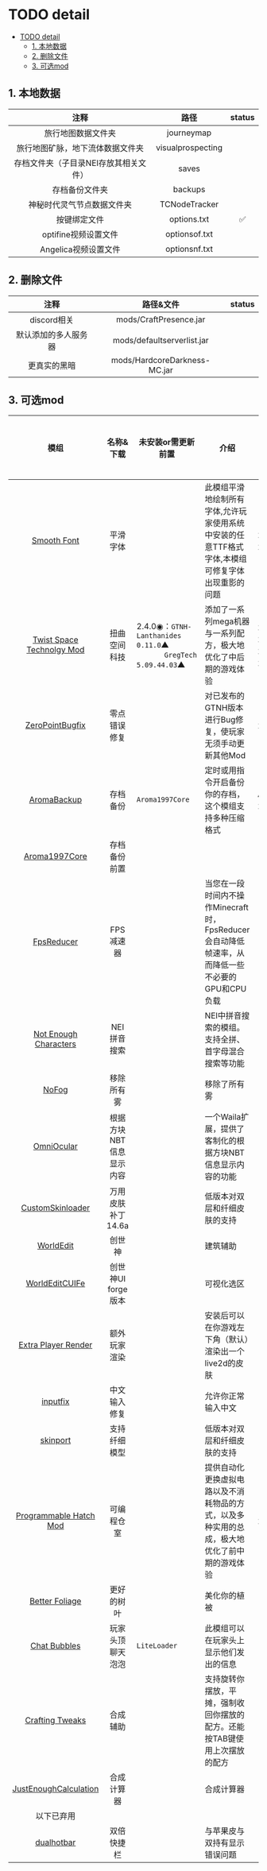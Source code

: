# TODO detail
- [TODO detail](#todo-detail)
  - [1. 本地数据](#1-本地数据)
  - [2. 删除文件](#2-删除文件)
  - [3. 可选mod](#3-可选mod)


## 1. 本地数据
|                 注释                  |       路径        | status |
| :-----------------------------------: | :---------------: | :----: |
|          旅行地图数据文件夹           |    journeymap     |        |
|   旅行地图矿脉，地下流体数据文件夹    | visualprospecting |        |
| 存档文件夹（子目录NEI存放其相关文件） |       saves       |        |
|            存档备份文件夹             |      backups      |        |
|      神秘时代灵气节点数据文件夹       |   TCNodeTracker   |        |
|             按键绑定文件              |    options.txt    |   ✅    |
|         optifine视频设置文件          |   optionsof.txt   |        |
|         Angelica视频设置文件          |   optionsnf.txt   |        |
## 2. 删除文件
|         注释         |          路径&文件           | status |
| :------------------: | :--------------------------: | :----: |
|     discord相关      |    mods/CraftPresence.jar    |        |
| 默认添加的多人服务器 |  mods/defaultserverlist.jar  |        |
|     更真实的黑暗     | mods/HardcoreDarkness-MC.jar |        |
## 3. 可选mod
<style>
    p {
        white-space:nowrap;
    }
</style>
|                                         模组                                          |        名称&下载        | 未安装or需更新 前置                                                                 | 介绍                                                                                            | 冲突&版本要求                                                                                                                                                                                          | 服务器需求 |
| :-----------------------------------------------------------------------------------: | :---------------------: | ----------------------------------------------------------------------------------- | ----------------------------------------------------------------------------------------------- | ------------------------------------------------------------------------------------------------------------------------------------------------------------------------------------------------------ | ---------- |
|                  [Smooth Font](https://www.mcmod.cn/class/1086.html)                  |        平滑字体         |                                                                                     | 此模组平滑地绘制所有字体,允许玩家使用系统中安装的任意TTF格式字体,本模组可修复字体出现重影的问题 | <p>2.6.0▲：配置文件```config/angelica-modules.cfg```中修改为```enableFontRenderer=false```<br/>2.5.1▼：配置文件```config/fastcraft.ini```$~~~~~~~~~~~$中修改为```enableFontRendererTweaks=false```</p> |            |
|          [Twist Space Technolgy Mod](https://www.mcmod.cn/class/12969.html)           |      扭曲空间科技       | <p>2.4.0◉：`GTNH-Lanthanides 0.11.0`▲<br/>$~~~~~~~~~~~~~$`GregTech 5.09.44.03`▲</p> | 添加了一系列mega机器与一系列配方，极大地优化了中后期的游戏体验                                  | <p>2.6.1▲：模组版本`0.5.0`▲<br/>2.6.0◉：模组版本`0.4.30`◉<br/>2.5.1◉：模组版本`0.4.30`◉<br/>2.4.0◉：模组版本`0.3.7`◉</p>                                                                               | 需装       |
|          [ZeroPointBugfix](https://github.com/wohaopa/ZeroPointServerBugfix)          |      零点错误修复       |                                                                                     | 对已发布的GTNH版本进行Bug修复，使玩家无须手动更新其他Mod                                        | <p>2.6.1◉：冲突`InputFix` `Raw Mouse Input`</p>                                                                                                                                                        | 需装       |
|                  [AromaBackup](https://www.mcmod.cn/class/1140.html)                  |        存档备份         | <p>`Aroma1997Core`</p>                                                              | 定时或用指令开启备份你的存档，这个模组支持多种压缩格式                                          | <p>ALL◉：警告`FTB Utilities`功能重合<br/>2.6.0▲：警告`server utilities`功能重合</p>                                                                                                                    | 需装       |
|                 [Aroma1997Core](https://www.mcmod.cn/class/919.html)                  |      存档备份前置       |                                                                                     |                                                                                                 |                                                                                                                                                                                                        | 需装       |
|                  [FpsReducer](https://www.mcmod.cn/class/1815.html)                   |        FPS减速器        |                                                                                     | 当您在一段时间内不操作Minecraft时，FpsReducer会自动降低帧速率，从而降低一些不必要的GPU和CPU负载 |                                                                                                                                                                                                        |            |
|             [Not Enough Characters](https://www.mcmod.cn/class/2198.html)             |      NEI 拼音搜索       |                                                                                     | NEI中拼音搜索的模组。支持全拼、首字母混合搜索等功能                                             |                                                                                                                                                                                                        |            |
|                     [NoFog](https://www.mcmod.cn/class/1820.html)                     |       移除所有雾        |                                                                                     | 移除了所有雾                                                                                    |                                                                                                                                                                                                        |            |
|                  [OmniOcular](https://www.mcmod.cn/class/1016.html)                   | 根据方块NBT信息显示内容 |                                                                                     | 一个Waila扩展，提供了客制化的根据方块NBT信息显示内容的功能                                      |                                                                                                                                                                                                        | 需装       |
|                [CustomSkinloader](https://www.mcmod.cn/class/883.html)                |    万用皮肤补丁14.6a    |                                                                                     | 低版本对双层和纤细皮肤的支持                                                                    |                                                                                                                                                                                                        |            |
|                   [WorldEdit](https://www.mcmod.cn/class/609.html)                    |         创世神          |                                                                                     | 建筑辅助                                                                                        |                                                                                                                                                                                                        | 需装       |
|                 [WorldEditCUIFe](https://www.mcmod.cn/class/612.html)                 |   创世神UI forge版本    |                                                                                     | 可视化选区                                                                                      |                                                                                                                                                                                                        |            |
|              [Extra Player Render](https://www.mcmod.cn/class/3123.html)              |      额外玩家渲染       |                                                                                     | 安装后可以在你游戏左下角（默认）渲染出一个live2d的皮肤                                          |                                                                                                                                                                                                        |            |
|                    [inputfix](https://www.mcmod.cn/class/43.html)                     |      中文输入修复       |                                                                                     | 允许你正常输入中文                                                                              |                                                                                                                                                                                                        |            |
|                   [skinport](https://www.mcmod.cn/class/2700.html)                    |      支持纤细模型       |                                                                                     | 低版本对双层和纤细皮肤的支持                                                                    |                                                                                                                                                                                                        |            |
| [Programmable Hatch Mod](https://github.com/reobf/Programmable-Hatches-Mod/releases)  |       可编程仓室        |                                                                                     | 提供自动化更换虚拟电路以及不消耗物品的方式，以及多种实用的总成，极大地优化了前中期的游戏体验    | <p>2.6.1◉，2.6.0◉，2.5.1◉</p>                                                                                                                                                                          | 需装       |
|                [Better Foliage](https://www.mcmod.cn/class/1128.html)                 |       更好的树叶        |                                                                                     | 美化你的植被                                                                                    |                                                                                                                                                                                                        |            |
|                  [Chat Bubbles](https://www.mcmod.cn/class/976.html)                  |    玩家头顶聊天泡泡     | <p>`LiteLoader`</p>                                                                 | 此模组可以在玩家头上显示他们发出的信息                                                          |                                                                                                                                                                                                        |            |
|                [Crafting Tweaks](https://www.mcmod.cn/class/1501.html)                |        合成辅助         |                                                                                     | 支持旋转你摆放，平摊，强制收回你摆放的配方。还能按TAB键使用上次摆放的配方                       |                                                                                                                                                                                                        |            |
| [JustEnoughCalculation](https://github.com/Towdium/JustEnoughCalculation/tree/1.7.10) |       合成计算器        |                                                                                     | 合成计算器                                                                                      |                                                                                                                                                                                                        |            |
|                                      以下已弃用                                       |
|                  [dualhotbar](https://www.mcmod.cn/class/6392.html)                   |       双倍快捷栏        |                                                                                     | 与苹果皮与双持有显示错误问题                                                                    |                                                                                                                                                                                                        |            |
